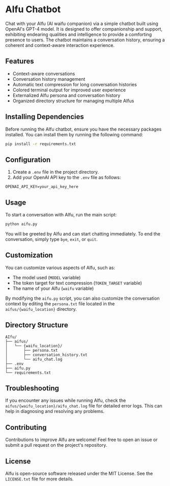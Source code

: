 # AIfu Chatbot

Chat with your AIfu (AI waifu companion) via a simple chatbot built using OpenAI's GPT-4 model. It is designed to offer companionship and support, exhibiting endearing qualities and intelligence to provide a comforting presence to users. The chatbot maintains a conversation history, ensuring a coherent and context-aware interaction experience.

## Features

- Context-aware conversations
- Conversation history management
- Automatic text compression for long conversation histories
- Colored terminal output for improved user experience
- Externalized AIfu persona and conversation history
- Organized directory structure for managing multiple AIfus

## Installing Dependencies

Before running the AIfu chatbot, ensure you have the necessary packages installed. You can install them by running the following command:

```bash
pip install -r requirements.txt
```

## Configuration

1. Create a `.env` file in the project directory.
2. Add your OpenAI API key to the `.env` file as follows:

```plaintext
OPENAI_API_KEY=your_api_key_here
```

## Usage

To start a conversation with AIfu, run the main script:

```bash
python aifu.py
```

You will be greeted by AIfu and can start chatting immediately. To end the conversation, simply type `bye`, `exit`, or `quit`.

## Customization

You can customize various aspects of AIfu, such as:

- The model used (`MODEL` variable)
- The token target for text compression (`TOKEN_TARGET` variable)
- The name of your AIfu (`waifu` variable)

By modifying the `aifu.py` script, you can also customize the conversation context by editing the `persona.txt` file located in the `aifus/{waifu_location}` directory.

## Directory Structure

```
AIfu/
├── aifus/
│   └── {waifu_location}/
│       ├── persona.txt
│       ├── conversation_history.txt
│       └── aifu_chat.log
├── .env
├── aifu.py
└── requirements.txt
```

## Troubleshooting

If you encounter any issues while running AIfu, check the `aifus/{waifu_location}/aifu_chat.log` file for detailed error logs. This can help in diagnosing and resolving any problems.

## Contributing

Contributions to improve AIfu are welcome! Feel free to open an issue or submit a pull request on the project's repository.

## License

AIfu is open-source software released under the MIT License. See the `LICENSE.txt` file for more details.